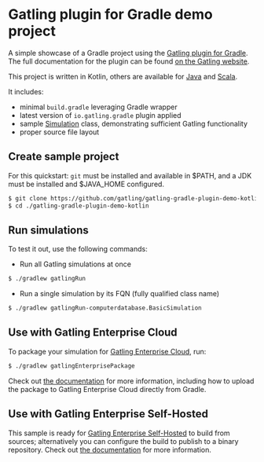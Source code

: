 Gatling plugin for Gradle demo project
======================================

A simple showcase of a Gradle project using the
[Gatling plugin for Gradle](https://github.com/gatling/gatling-gradle-plugin). The full documentation for the plugin can
be found [on the Gatling website](https://gatling.io/docs/current/extensions/gradle_plugin/).

This project is written in Kotlin, others are available for [Java](https://github.com/gatling/gatling-gradle-plugin-demo-java)
and [Scala](https://github.com/gatling/gatling-gradle-plugin-demo-scala).

It includes:

* minimal `build.gradle` leveraging Gradle wrapper
* latest version of `io.gatling.gradle` plugin applied
* sample
[Simulation](https://javadoc.io/doc/io.gatling/gatling-core-java/latest/io/gatling/javaapi/core/Simulation.html)
class, demonstrating sufficient Gatling functionality
* proper source file layout

Create sample project
---------------------

For this quickstart: `git` must be installed and available in $PATH,
and a JDK must be installed and $JAVA_HOME configured.

```bash
$ git clone https://github.com/gatling/gatling-gradle-plugin-demo-kotlin.git
$ cd ./gatling-gradle-plugin-demo-kotlin
```

Run simulations
---------------

To test it out, use the following commands:

* Run all Gatling simulations at once

```bash
$ ./gradlew gatlingRun
```

* Run a single simulation by its FQN (fully qualified class name)

```bash
$ ./gradlew gatlingRun-computerdatabase.BasicSimulation
```

Use with Gatling Enterprise Cloud
---------------------------------

To package your simulation for [Gatling Enterprise Cloud](https://gatling.io/enterprise/), run:

```bash
$ ./gradlew gatlingEnterprisePackage
```

Check out [the documentation](https://gatling.io/docs/enterprise/cloud/reference/user/package_gen/#gradle-project) for
more information, including how to upload the package to Gatling Enterprise Cloud directly from Gradle.

Use with Gatling Enterprise Self-Hosted
---------------------------------------

This sample is ready for [Gatling Enterprise Self-Hosted](https://gatling.io/enterprise/) to build from sources;
alternatively you can configure the build to publish to a binary repository. Check out
[the documentation](https://gatling.io/docs/enterprise/self-hosted/reference/current/user/binary/) for more information.
